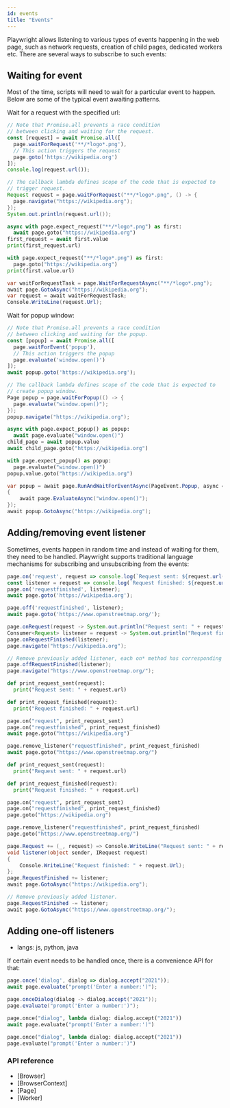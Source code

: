 ```yaml
---
id: events
title: "Events"
---
```


Playwright allows listening to various types of events happening in the web page, such
as network requests, creation of child pages, dedicated workers etc. There are several
ways to subscribe to such events:

<!-- TOC -->

## Waiting for event

Most of the time, scripts will need to wait for a particular event to happen. Below are some of the typical event
awaiting patterns.

Wait for a request with the specified url:

```js
// Note that Promise.all prevents a race condition
// between clicking and waiting for the request.
const [request] = await Promise.all([
  page.waitForRequest('**/*logo*.png'),
  // This action triggers the request
  page.goto('https://wikipedia.org')
]);
console.log(request.url());
```

```java
// The callback lambda defines scope of the code that is expected to
// trigger request.
Request request = page.waitForRequest("**/*logo*.png", () -> {
  page.navigate("https://wikipedia.org");
});
System.out.println(request.url());
```

```python async
async with page.expect_request("**/*logo*.png") as first:
  await page.goto("https://wikipedia.org")
first_request = await first.value
print(first_request.url)
```

```python sync
with page.expect_request("**/*logo*.png") as first:
  page.goto("https://wikipedia.org")
print(first.value.url)
```

```csharp
var waitForRequestTask = page.WaitForRequestAsync("**/*logo*.png");
await page.GotoAsync("https://wikipedia.org");
var request = await waitForRequestTask;
Console.WriteLine(request.Url);
```

Wait for popup window:

```js
// Note that Promise.all prevents a race condition
// between clicking and waiting for the popup.
const [popup] = await Promise.all([
  page.waitForEvent('popup'),
  // This action triggers the popup
  page.evaluate('window.open()')
]);
await popup.goto('https://wikipedia.org');
```

```java
// The callback lambda defines scope of the code that is expected to
// create popup window.
Page popup = page.waitForPopup(() -> {
  page.evaluate("window.open()");
});
popup.navigate("https://wikipedia.org");
```

```python async
async with page.expect_popup() as popup:
  await page.evaluate("window.open()")
child_page = await popup.value
await child_page.goto("https://wikipedia.org")
```

```python sync
with page.expect_popup() as popup:
  page.evaluate("window.open()")
popup.value.goto("https://wikipedia.org")
```

```csharp
var popup = await page.RunAndWaitForEventAsync(PageEvent.Popup, async =>
{
    await page.EvaluateAsync("window.open()");
});
await popup.GotoAsync("https://wikipedia.org");
```

## Adding/removing event listener

Sometimes, events happen in random time and instead of waiting for them, they need to be handled.
Playwright supports traditional language mechanisms for subscribing and unsubscribing from the events:

```js
page.on('request', request => console.log(`Request sent: ${request.url()}`));
const listener = request => console.log(`Request finished: ${request.url()}`);
page.on('requestfinished', listener);
await page.goto('https://wikipedia.org');

page.off('requestfinished', listener);
await page.goto('https://www.openstreetmap.org/');
```

```java
page.onRequest(request -> System.out.println("Request sent: " + request.url()));
Consumer<Request> listener = request -> System.out.println("Request finished: " + request.url());
page.onRequestFinished(listener);
page.navigate("https://wikipedia.org");

// Remove previously added listener, each on* method has corresponding off*
page.offRequestFinished(listener);
page.navigate("https://www.openstreetmap.org/");
```

```python async
def print_request_sent(request):
  print("Request sent: " + request.url)

def print_request_finished(request):
  print("Request finished: " + request.url)

page.on("request", print_request_sent)
page.on("requestfinished", print_request_finished)
await page.goto("https://wikipedia.org")

page.remove_listener("requestfinished", print_request_finished)
await page.goto("https://www.openstreetmap.org/")
```

```python sync
def print_request_sent(request):
  print("Request sent: " + request.url)

def print_request_finished(request):
  print("Request finished: " + request.url)

page.on("request", print_request_sent)
page.on("requestfinished", print_request_finished)
page.goto("https://wikipedia.org")

page.remove_listener("requestfinished", print_request_finished)
page.goto("https://www.openstreetmap.org/")
```

```csharp
page.Request += (_, request) => Console.WriteLine("Request sent: " + request.Url);
void listener(object sender, IRequest request)
{
    Console.WriteLine("Request finished: " + request.Url);
};
page.RequestFinished += listener;
await page.GotoAsync("https://wikipedia.org");

// Remove previously added listener.
page.RequestFinished -= listener;
await page.GotoAsync("https://www.openstreetmap.org/");
```

## Adding one-off listeners
* langs: js, python, java

If certain event needs to be handled once, there is a convenience API for that:

```js
page.once('dialog', dialog => dialog.accept("2021"));
await page.evaluate("prompt('Enter a number:')");
```

```java
page.onceDialog(dialog -> dialog.accept("2021"));
page.evaluate("prompt('Enter a number:')");
```

```python async
page.once("dialog", lambda dialog: dialog.accept("2021"))
await page.evaluate("prompt('Enter a number:')")
```

```python sync
page.once("dialog", lambda dialog: dialog.accept("2021"))
page.evaluate("prompt('Enter a number:')")
```

### API reference

- [Browser]
- [BrowserContext]
- [Page]
- [Worker]

